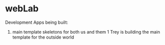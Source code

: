 webLab
==========

Development Apps being built:
  1. main template skeletons for both us and them
    1 Trey is building the main template for the outside world
